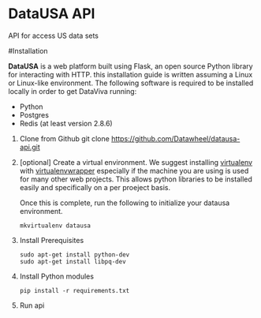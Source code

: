# DataUSA API
API for access US data sets

#Installation

**DataUSA** is a web platform built using Flask, an open source Python library for interacting with HTTP. this installation guide is written assuming a Linux or Linux-like environment. The following software is required to be installed locally in order to get DataViva running:

*   Python
*   Postgres
*   Redis (at least version 2.8.6)

1.  Clone from Github
        git clone https://github.com/Datawheel/datausa-api.git
2.  [optional] Create a virtual environment. We suggest installing [virtualenv](https://pypi.python.org/pypi/virtualenv) with [virtualenvwrapper](http://virtualenvwrapper.readthedocs.org/en/latest/) especially if the machine you are using is used for many other web projects. This allows python libraries to be installed easily and specifically on a per proeject basis.

    Once this is complete, run the following to initialize your datausa environment.

        mkvirtualenv datausa

3.  Install Prerequisites

        sudo apt-get install python-dev
        sudo apt-get install libpq-dev

4.  Install Python modules

        pip install -r requirements.txt

5.  Run api
